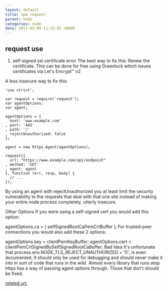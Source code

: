 ```yaml
---
layout: default
title: npm request
parent: node
categories: node
date: 2017-03-09 11:15:55 +0800
---
```


## request use

1.  self-signed ssl certificate error
The best way to fix this:
Renew the certificate. This can be done for free using Greenlock which issues certificates via Let's Encrypt™ v2

A less insecure way to fix this:
```
'use strict';

var request = require('request');
var agentOptions;
var agent;

agentOptions = {
  host: 'www.example.com'
, port: '443'
, path: '/'
, rejectUnauthorized: false
};

agent = new https.Agent(agentOptions);

request({
  url: "https://www.example.com/api/endpoint"
, method: 'GET'
, agent: agent
}, function (err, resp, body) {
  // ...
});
```

By using an agent with rejectUnauthorized you at least limit the security vulnerability to the requests that deal with that one site instead of making your entire node process completely, utterly insecure.

Other Options
If you were using a self-signed cert you would add this option:

agentOptions.ca = [ selfSignedRootCaPemCrtBuffer ];
For trusted-peer connections you would also add these 2 options:

agentOptions.key = clientPemKeyBuffer;
agentOptions.cert = clientPemCrtSignedBySelfSignedRootCaBuffer;
Bad Idea
It's unfortunate that process.env.NODE_TLS_REJECT_UNAUTHORIZED = '0'; is even documented. It should only be used for debugging and should never make it into in sort of code that runs in the wild. Almost every library that runs atop https has a way of passing agent options through. Those that don't should be fixed.

[related url:](https://stackoverflow.com/questions/20433287/node-js-request-cert-has-expired#answer-29397100)
